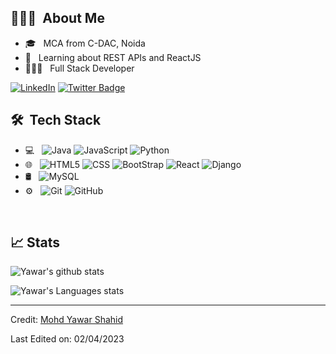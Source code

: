 ## 👨🏻‍💻 &nbsp;About Me 

- 🎓 &nbsp; MCA from C-DAC, Noida
- 💼 &nbsp; Learning about REST APIs and ReactJS
- 👨🏻‍💻 &nbsp; Full Stack Developer


[![LinkedIn](https://img.shields.io/badge/-Mohd%20Yawar%20Shahid-blue?style=plastic&logo=linkedin&logoColor=white&link=https://www.linkedin.com/in/yawar-shahid-3032b816b/)](https://www.linkedin.com/in/yawar-shahid-3032b816b/)
[![Twitter Badge](https://img.shields.io/badge/-@itsyawar21-1ca0f1?style=flat-square&labelColor=1ca0f1&logo=twitter&logoColor=white&link=https://twitter.com/itsyawar21)](https://twitter.com/itsyawar21)


## 🛠 &nbsp;Tech Stack

- 💻 &nbsp;
  ![Java](https://img.shields.io/badge/-Java-333333?style=flat&logo=Java&logoColor=007396)
  ![JavaScript](https://img.shields.io/badge/-JavaScript-333333?style=flat&logo=javascript)
  ![Python](https://img.shields.io/badge/-Python-333333?style=flat&logo=python)
- 🌐 &nbsp;
  ![HTML5](https://img.shields.io/badge/-HTML5-333333?style=flat&logo=HTML5)
  ![CSS](https://img.shields.io/badge/-CSS-333333?style=flat&logo=CSS3&logoColor=1572B6)
  ![BootStrap](https://img.shields.io/badge/-BootStrap-333333?style=flat&logo=bootstrap&logoColor=1572B6)
  ![React](https://img.shields.io/badge/-React-333333?style=flat&logo=react)
  ![Django](https://img.shields.io/badge/-Django-333333?style=flat&logo=django)
- 🛢 &nbsp;
  ![MySQL](https://img.shields.io/badge/-MySQL-333333?style=flat&logo=mysql)
- ⚙️ &nbsp;
  ![Git](https://img.shields.io/badge/-Git-333333?style=flat&logo=git)
  ![GitHub](https://img.shields.io/badge/-GitHub-333333?style=flat&logo=github)

<br/>

## 📈 Stats

![Yawar's github stats](https://github-readme-stats.vercel.app/api?username=yawar1101&hide=["issues"]&show_icons=true&line_height=30)

![Yawar's Languages stats](https://github-readme-stats.vercel.app/api/top-langs/?username=yawar1101&theme=buefy&layout=compact&langs_count=10)

----
Credit: [Mohd Yawar Shahid](https://github.com/yawar1101)

Last Edited on: 02/04/2023

